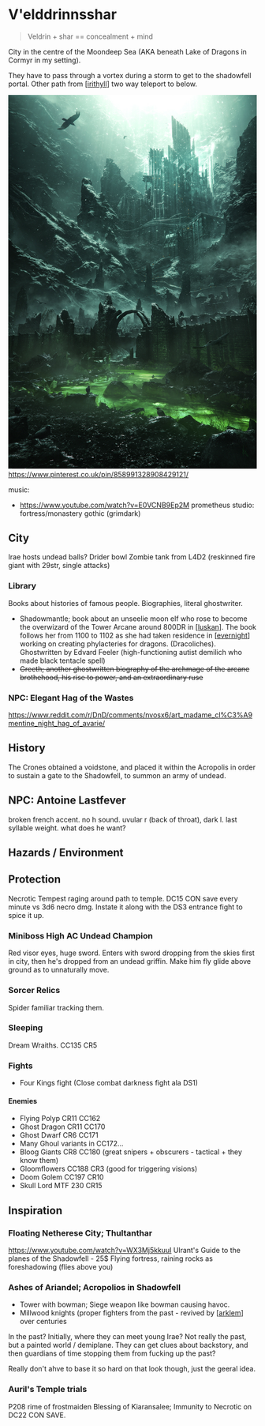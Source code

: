 # V'elddrinnsshar
> Veldrin + shar == concealment + mind

City in the centre of the Moondeep Sea (AKA beneath Lake of Dragons in Cormyr in my setting).

They have to pass through a vortex during a storm to get to the shadowfell portal.
Other path from [[irithyll]] two way teleport to below.

![](shar-entrance.jpg)
https://www.pinterest.co.uk/pin/858991328908429121/

music:
- https://www.youtube.com/watch?v=E0VCNB9Ep2M prometheus studio: fortress/monastery gothic (grimdark)

## City
Irae hosts undead balls?
Drider bowl
Zombie tank from L4D2 (reskinned fire giant with 29str, single attacks)

### Library
Books about histories of famous people. Biographies, literal ghostwriter.
- Shadowmantle; book about an unseelie moon elf who rose to become the overwizard of the Tower Arcane around 800DR in [[luskan]]. The book follows her from 1100 to 1102 as she had taken residence in [[evernight]] working on creating phylacteries for dragons. (Dracoliches). Ghostwritten by Edvard Feeler (high-functioning autist demilich who made black tentacle spell)
- ~~Greeth; another ghostwritten biography of the archmage of the arcane brothehood, his rise to power, and an extraordinary ruse~~

### NPC: Elegant Hag of the Wastes
https://www.reddit.com/r/DnD/comments/nvosx6/art_madame_cl%C3%A9mentine_night_hag_of_avarie/


## History
The Crones obtained a voidstone, and placed it within the Acropolis in order to sustain a gate to the Shadowfell, to summon an army of undead.

## NPC: Antoine Lastfever
broken french accent. no h sound. uvular r (back of throat), dark l. last syllable weight.
what does he want?



## Hazards / Environment
## Protection
Necrotic Tempest raging around path to temple. DC15 CON save every minute vs 3d6 necro dmg.
Instate it along with the DS3 entrance fight to spice it up.

### Miniboss High AC Undead Champion
Red visor eyes, huge sword.
Enters with sword dropping from the skies first in city, then he's dropped from an undead griffin. Make him fly glide above ground as to unnaturally move.

### Sorcer Relics
Spider familiar tracking them.
### Sleeping
Dream Wraiths. CC135 CR5

### Fights
- Four Kings fight (Close combat darkness fight ala DS1)

#### Enemies
- Flying Polyp CR11 CC162
- Ghost Dragon CR11 CC170
- Ghost Dwarf CR6 CC171
- Many Ghoul variants in CC172...
- Bloog Giants CR8 CC180 (great snipers + obscurers - tactical + they know them)
- Gloomflowers CC188 CR3 (good for triggering visions)
- Doom Golem CC197 CR10
- Skull Lord MTF 230 CR15

## Inspiration
### Floating Netherese City; Thultanthar
https://www.youtube.com/watch?v=WX3Mj5kkuuI
Ulrant's Guide to the planes of the Shadowfell - 25$
Flying fortress, raining rocks as foreshadowing (flies above you)

### Ashes of Ariandel; Acropolios in Shadowfell
-  Tower with bowman; Siege weapon like bowman causing havoc.
-  Millwood knights (proper fighters from the past - revived by [[arklem]] over centuries

In the past? Initially, where they can meet young Irae? Not really the past, but a painted world / demiplane.
They can get clues about backstory, and then guardians of time stopping them from fucking up the past?

Really don't ahve to base it so hard on that look though, just the geeral idea.

### Auril's Temple trials
P208 rime of frostmaiden
Blessing of Kiaransalee; Immunity to Necrotic on DC22 CON SAVE.

[//begin]: # "Autogenerated link references for markdown compatibility"
[irithyll]: irithyll "Irithyll"
[luskan]: ../north/luskan "Luskan"
[evernight]: ../north/evernight "Evernight"
[arklem]: ../npcs/arklem "Arklem Greeth"
[//end]: # "Autogenerated link references"

